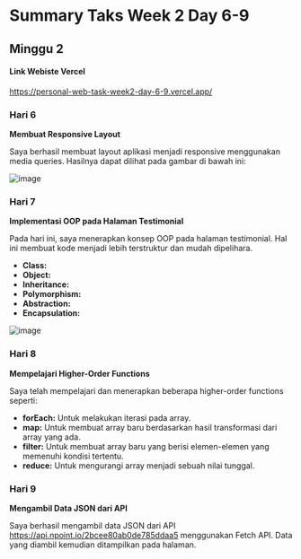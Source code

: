 # Summary Taks Week 2 Day 6-9

## Minggu 2
#### Link Webiste Vercel
https://personal-web-task-week2-day-6-9.vercel.app/

### Hari 6
**Membuat Responsive Layout**

Saya berhasil membuat layout aplikasi menjadi responsive menggunakan media queries. Hasilnya dapat dilihat pada gambar di bawah ini:


![image](https://github.com/user-attachments/assets/a863776a-017a-443f-afcd-eecd482a2f52)

### Hari 7
**Implementasi OOP pada Halaman Testimonial**

Pada hari ini, saya menerapkan konsep OOP pada halaman testimonial. Hal ini membuat kode menjadi lebih terstruktur dan mudah dipelihara.

* **Class:** 
* **Object:** 
* **Inheritance:** 
* **Polymorphism:** 
* **Abstraction:** 
* **Encapsulation:** 

![image](https://github.com/user-attachments/assets/308963d5-b0e6-4ca5-9782-cf69e86a720e)


### Hari 8
**Mempelajari Higher-Order Functions**

Saya telah mempelajari dan menerapkan beberapa higher-order functions seperti:

* **forEach:** Untuk melakukan iterasi pada array.
* **map:** Untuk membuat array baru berdasarkan hasil transformasi dari array yang ada.
* **filter:** Untuk membuat array baru yang berisi elemen-elemen yang memenuhi kondisi tertentu.
* **reduce:** Untuk mengurangi array menjadi sebuah nilai tunggal.

### Hari 9
**Mengambil Data JSON dari API**

Saya berhasil mengambil data JSON dari API https://api.npoint.io/2bcee80ab0de785ddaa5 menggunakan Fetch API. Data yang diambil kemudian ditampilkan pada halaman.





